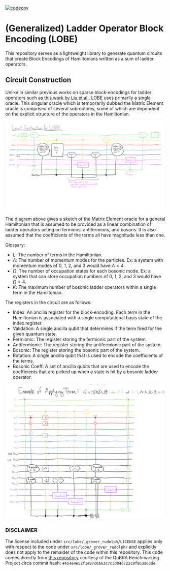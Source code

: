 [![codecov](https://codecov.io/gh/simonwa7/LOBE/graph/badge.svg?token=McN4Rsucu6)](https://codecov.io/gh/simonwa7/LOBE)

# (Generalized) Ladder Operator Block Encoding (LOBE)

This repository serves as a lightweight library to generate quantum circuits that create Block Encodings of Hamiltonians written as a sum of ladder operators.  

## Circuit Construction

Unlike in similar previous works on sparse block-encodings for ladder operators such as [this work by Liu et al.](https://arxiv.org/abs/2402.11205), LOBE uses primarily a single oracle. This singular oracle which is temporarily dubbed the Matrix Element oracle is comprised of several subroutines, some of which are dependent on the explicit structure of the operators in the Hamiltonian. 


![image](LOBE-Circuit-Construction.png)

The diagram above gives a sketch of the Matrix Element oracle for a general Hamiltonian that is assumed to be provided as a linear combination of ladder operators acting on fermions, antifermions, and bosons. It is also assumed that the coefficients of the terms all have magnitude less than one.

Glossary:
- $L$: The number of terms in the Hamiltonian.
- $\Lambda$: The number of momentum modes for the particles. Ex: a system with momentum modes of 0, 1, 2, and 3 would have $\Lambda = 4$.
- $\Omega$: The number of occupation states for each bosonic mode. Ex: a system that can store occupation numbers of 0, 1, 2, and 3 would have $\Omega = 4$.
- $K$: The maximum number of bosonic ladder operators within a single term in the Hamiltonian.

The registers in the circuit are as follows:
- Index: An ancilla register for the block-encoding. Each term in the Hamiltonian is associated with a single computational basis state of the index register.
- Validation: A single ancilla qubit that determines if the term fired for the given quantum state.
- Fermionic: The register storing the fermionic part of the system.
- Antifermionic: The register storing the antifermionic part of the system.
- Bosonic: The register storing the bosonic part of the system.
- Rotation: A single ancilla qubit that is used to encode the coefficients of the terms.
- Bosonic Coeff: A set of ancilla qubits that are used to encode the coefficients that are picked up when a state is hit by a bosonic ladder operator.


![image](LOBE-Single-Term-Circuit-Construction.png)

### DISCLAIMER

The license included under `src/lobe/_grover_rudolph/LICENSE` applies only with respect to the code under `src/lobe/_grover_rudolph/` and explicitly does not apply to the remaider of the code within this repository. This code comes directly from [this repository](https://github.com/qubrabench/grover-rudolph) courtesy of the QuBRA Benchmarking Project circa commit hash: `#454e4e52f1e97c0a63c7c3d04d722c8f953a6cde`. 